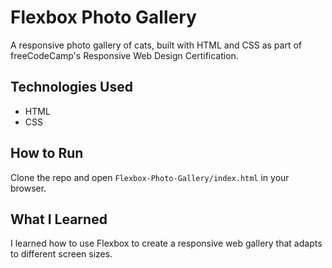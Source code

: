 # Flexbox Photo Gallery
A responsive photo gallery of cats, built with HTML and CSS as part of freeCodeCamp's Responsive Web Design Certification.

## Technologies Used
- HTML
- CSS

## How to Run
Clone the repo and open `Flexbox-Photo-Gallery/index.html` in your browser.

## What I Learned
I learned how to use Flexbox to create a responsive web gallery that adapts to different screen sizes. 
